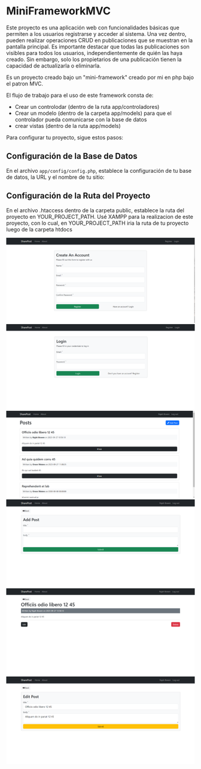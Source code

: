 # MiniFrameworkMVC

Este proyecto es una aplicación web con funcionalidades básicas que permiten a los usuarios registrarse y acceder al sistema. Una vez dentro, pueden realizar operaciones CRUD en publicaciones que se muestran en la pantalla principal. Es importante destacar que todas las publicaciones son visibles para todos los usuarios, independientemente de quién las haya creado. Sin embargo, solo los propietarios de una publicación tienen la capacidad de actualizarla o eliminarla.

Es un proyecto creado bajo un "mini-framework" creado por mi en php bajo el patron MVC.

El flujo de trabajo para el uso de este framework consta de:
- Crear un controlodar (dentro de la ruta app/controladores)
- Crear un modelo (dentro de la carpeta app/models) para que el controlador pueda comunicarse con la base de datos 
- crear vistas (dentro de la ruta app/models)


Para configurar tu proyecto, sigue estos pasos:

## Configuración de la Base de Datos

En el archivo `app/config/config.php`, establece la configuración de tu base de datos, la URL y el nombre de tu sitio:

## Configuración de la Ruta del Proyecto

En el archivo .htaccess dentro de la carpeta public, establece la ruta del proyecto en YOUR_PROJECT_PATH.
Usé XAMPP para la realizacion de este proyecto, con lo cual, en YOUR_PROJECT_PATH iria la ruta de tu proyecto luego de 
la carpeta htdocs


![Texto Alternativo](public/img/Screenshots/Shareposts1.png)
![Texto Alternativo](public/img/Screenshots/Shareposts2.png)
![Texto Alternativo](public/img/Screenshots/Shareposts3.png)
![Texto Alternativo](public/img/Screenshots/Shareposts4.png)
![Texto Alternativo](public/img/Screenshots/Shareposts5.png)
![Texto Alternativo](public/img/Screenshots/Shareposts6.png)

